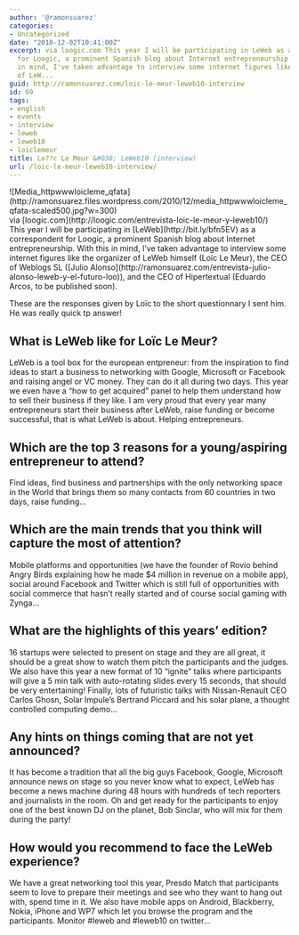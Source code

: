 ```yaml
---
author: '@ramonsuarez'
categories:
- Uncategorized
date: "2010-12-02T10:41:00Z"
excerpt: via loogic.com This year I will be participating in LeWeb as a correspondent
  for Loogic, a prominent Spanish blog about Internet entrepreneurship. With this
  in mind, I've taken advantage to interview some internet figures like the organizer
  of LeW...
guid: http://ramonsuarez.com/loic-le-meur-leweb10-interview
id: 69
tags:
- english
- events
- interview
- leweb
- leweb10
- loiclemeur
title: Lo??c Le Meur &#038; LeWeb10 (interview)
url: /loic-le-meur-leweb10-interview/
---
```


<div class="posterous_bookmarklet_entry"><div class="p_embed p_image_embed">![Media_httpwwwloicleme_qfata](http://ramonsuarez.files.wordpress.com/2010/12/media_httpwwwloicleme_qfata-scaled500.jpg?w=300)</div><div class="posterous_quote_citation">via [loogic.com](http://loogic.com/entrevista-loic-le-meur-y-leweb10/)</div>This year I will be participating in [LeWeb](http://bit.ly/bfn5EV) as a correspondent for Loogic, a prominent Spanish blog about Internet entrepreneurship. With this in mind, I’ve taken advantage to interview some internet figures like the organizer of LeWeb himself (Loïc Le Meur), the CEO of Weblogs SL ([Julio Alonso](http://ramonsuarez.com/entrevista-julio-alonso-leweb-y-el-futuro-loo)), and the CEO of Hipertextual (Eduardo Arcos, to be published soon).

These are the responses given by Loïc to the short questionnary I sent him. He was really quick tp answer!

## What is LeWeb like for Loïc Le Meur?

LeWeb is a tool box for the european entpreneur: from the inspiration to find ideas to start a business to networking with Google, Microsoft or Facebook and raising angel or VC money. They can do it all during two days. This year we even have a “how to get acquired” panel to help them understand how to sell their business if they like. I am very proud that every year many entrepreneurs start their business after LeWeb, raise funding or become successful, that is what LeWeb is about. Helping entrepreneurs.

## Which are the top 3 reasons for a young/aspiring entrepreneur to attend?

Find ideas, find business and partnerships with the only networking space in the World that brings them so many contacts from 60 countries in two days, raise funding…

## Which are the main trends that you think will capture the most of attention?

Mobile platforms and opportunities (we have the founder of Rovio behind Angry Birds explaining how he made $4 million in revenue on a mobile app), social around Facebook and Twitter which is still full of opportunities with social commerce that hasn’t really started and of course social gaming with Zynga…

## What are the highlights of this years’ edition?

16 startups were selected to present on stage and they are all great, it should be a great show to watch them pitch the participants and the judges. We also have this year a new format of 10 “ignite” talks where participants will give a 5 min talk with auto-rotating slides every 15 seconds, that should be very entertaining! Finally, lots of futuristic talks with Nissan-Renault CEO Carlos Ghosn, Solar Impule’s Bertrand Piccard and his solar plane, a thought controlled computing demo…

## Any hints on things coming that are not yet announced?

It has become a tradition that all the big guys Facebook, Google, Microsoft announce news on stage so you never know what to expect, LeWeb has become a news machine during 48 hours with hundreds of tech reporters and journalists in the room. Oh and get ready for the participants to enjoy one of the best known DJ on the planet, Bob Sinclar, who will mix for them during the party!

## How would you recommend to face the LeWeb experience?

We have a great networking tool this year, Presdo Match that participants seem to love to prepare their meetings and see who they want to hang out with, spend time in it. We also have mobile apps on Android, Blackberry, Nokia, iPhone and WP7 which let you browse the program and the participants. Monitor #leweb and #leweb10 on twitter…

</div>